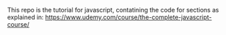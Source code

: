This repo is the tutorial for javascript, contatining the code for sections as explained in: https://www.udemy.com/course/the-complete-javascript-course/
